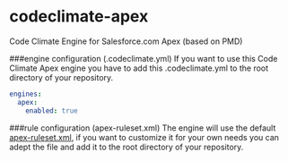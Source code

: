 # codeclimate-apex
Code Climate Engine for Salesforce.com Apex (based on PMD)

###engine configuration (.codeclimate.yml)
If you want to use this Code Climate Apex engine you have to add this .codeclimate.yml to the root directory of your repository.

```yaml
engines:
  apex:
    enabled: true
```

###rule configuration (apex-ruleset.xml)
The engine will use the default [apex-ruleset.xml](https://github.com/Up2Go/codeclimate-apex/blob/master/bin/apex-ruleset.xml), if you want to customize it for your own needs you can adept the file and add it to the root directory of your repository. 

